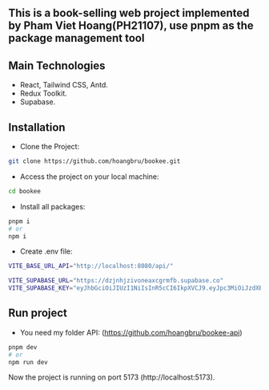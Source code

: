 ## This is a book-selling web project implemented by Pham Viet Hoang(PH21107), use pnpm as the package management tool

## Main Technologies

- React, Tailwind CSS, Antd.
- Redux Toolkit.
- Supabase.

## Installation

- Clone the Project:

```bash
git clone https://github.com/hoangbru/bookee.git
```
- Access the project on your local machine:

```bash
cd bookee
```

- Install all packages:

```bash
pnpm i
# or
npm i
```

- Create .env file:
```bash
VITE_BASE_URL_API="http://localhost:8080/api/"

VITE_SUPABASE_URL="https://dzjnhjzivoneaxcgrmfb.supabase.co"
VITE_SUPABASE_KEY="eyJhbGciOiJIUzI1NiIsInR5cCI6IkpXVCJ9.eyJpc3MiOiJzdXBhYmFzZSIsInJlZiI6ImR6am5oanppdm9uZWF4Y2dybWZiIiwicm9sZSI6ImFub24iLCJpYXQiOjE2OTYxNTQzOTgsImV4cCI6MjAxMTczMDM5OH0._8cyYxzE0-5lMWLfogO_RPCQHRSNcfJczuWvJqzbS54"
```
## Run project

- You need my folder API: (https://github.com/hoangbru/bookee-api)

```bash
pnpm dev
# or
npm run dev
```

Now the project is running on port 5173 (http://localhost:5173).

